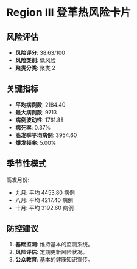 # Region III 登革热风险卡片

## 风险评估

* **风险评分**: 38.63/100
* **风险类别**: 低风险
* **聚类分类**: 聚类 2

## 关键指标

* **平均病例数**: 2184.40
* **最大病例数**: 9713
* **病例波动性**: 1761.88
* **病死率**: 0.37%
* **高发季平均病例**: 3954.60
* **爆发频率**: 5.00%

## 季节性模式

高发月份:

* 九月: 平均 4453.80 病例
* 八月: 平均 4217.40 病例
* 十月: 平均 3192.60 病例

## 防控建议

1. **基础监测**: 维持基本的监测系统。
2. **风险评估**: 定期更新风险状况。
3. **公众教育**: 基本的健康知识宣传。
